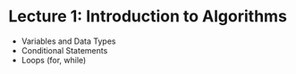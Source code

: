 # Lecture 1: Introduction to Algorithms
- Variables and Data Types
- Conditional Statements
- Loops (for, while)
